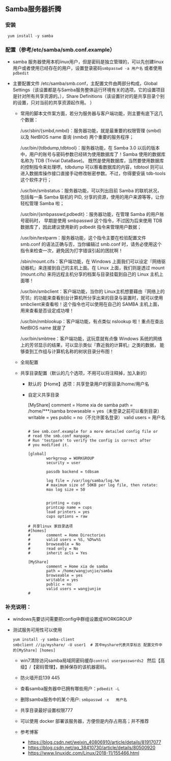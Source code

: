 ## Samba服务器折腾

### 安装

` yum install -y samba`

### 配置（参考/etc/samba/smb.conf.example）

- samba 服务器使用本机linux用户，但是密码是独立管理的，可以先创建linux用户或者使用已经存在的用户，设置登录密码`smbpasswd -a 用户名`   或者使用`pdbedit ` 

- 主要配置文件 /etc/samba/smb.conf，主配置文件由两部分构成，Global Settings（该设置都是与Samba服务整体运行环境有关的选项，它的设置项目是针对所有共享资源的。），Share Definitions（该设置针对的是共享目录个别的设置，只对当前的共享资源起作用。 ）

  - 常用的脚本文件案方面，若分为服务器与客户端功能，则主要有底下这几个数据：

    /usr/sbin/{smbd,nmbd}：服务器功能，就是最重要的权限管理 (smbd) 以及 NetBIOS name 查询 (nmbd) 两个重要的服务程序；

    /usr/bin/{tdbdump,tdbtool}：服务器功能，在 Samba 3.0 
    以后的版本中，用户的账号与密码参数已经转为使用数据库了！Samba 使用的数据库名称为 TDB (Trivial DataBase)。 
    既然是使用数据库，当然要使用数据库的控制指令来处理啰。tdbdump 可以察看数据库的内容，tdbtool 则可以进入数据库操作接口直接手动修改帐密参数。不过，你得要安装 tdb-tools 这个软件才行；

    /usr/bin/smbstatus：服务器功能，可以列出目前 Samba 的联机状况， 包括每一条 Samba 联机的 PID, 分享的资源，使用的用户来源等等，让你轻松管理 Samba 啦；

    /usr/bin/{smbpasswd,pdbedit}：服务器功能，在管理 Samba 的用户账号密码时， 早期是使用 smbpasswd 这个指令，不过因为后来使用 TDB 数据库了，因此建议使用新的 pdbedit 指令来管理用户数据；

    /usr/bin/testparm：服务器功能，这个指令主要在检验配置文件 smb.conf 的语法正确与否，当你编辑过 smb.conf 
    时，请务必使用这个指令来检查一次，避免因为打字错误引起的困扰啊！

    /sbin/mount.cifs：客户端功能，在 Windows 上面我们可以设定『网络驱动器机』来连接到自己的主机上面。在 Linux 上面，我们则是透过 mount (mount.cifs) 来将远程主机分享的档案与目录挂载到自己的 Linux 主机上面哪！

    /usr/bin/smbclient：客户端功能，当你的 Linux主机想要藉由『网络上的芳邻』的功能来查看别台计算机所分享出来的目录与装置时，就可以使用 smbclient来查看啦！这个指令也可以使用在自己的 SAMBA 主机上面，用来查看是否设定成功哩！

    /usr/bin/nmblookup：客户端功能，有点类似 nslookup 啦！重点在查出 NetBIOS name 就是了

    /usr/bin/smbtree：客户端功能，这玩意就有点像 Windows 
    系统的网络上的芳邻显示的结果，可以显示类似『靠近我的计算机』之类的数据， 能够查到工作组与计算机名称的树状目录分布图！

  - 全局配置

  - 共享目录配置（默认的几个选项，不用可以将注释掉，加入新的）

    - 默认的【Home】选项：共享登录用户的家目录/home/用户名

    - 自定义共享目录

      [MyShare]
              comment = Home xia de samba
              path = /home/***/samba
              browseable = yes（未登录之前可以看到目录）
              writable = yes
              public = no（不允许匿名登录）
              valid users = 用户名
      
      ```
      
      # See smb.conf.example for a more detailed config file or
      # read the smb.conf manpage.
      # Run 'testparm' to verify the config is correct after
      # you modified it.
      
      [global]
              workgroup = WORKGROUP
              security = user
      
              passdb backend = tdbsam
      
              log file = /var/log/samba/log.%m
              # maximum size of 50KB per log file, then rotate:
              max log size = 50
      
      
              printing = cups
              printcap name = cups
              load printers = yes
              cups options = raw
      
      # 共享linux 家目录选项
      #[homes]
      #       comment = Home Directories
      #       valid users = %S, %D%w%S
      #       browseable = No
      #       read only = No
      #       inherit acls = Yes
      
      [MyShare]
              comment = Home xia de samba
              path = /home/wangjunjie/samba
              browseable = yes
              writable = yes
              public = no
              valid users = wangjunjie
      #
      
      ```
      

    

### 补充说明： 

- windows先要访问需要把config中群组设置成WORKGROUP  

- 测试服务可用性可以使用

  ```
  yum install -y samba-client 
  smbclient //ip/myshare/ -U user1  # 其中myshare代表共享标志 配置文件中的[MyShare] [homes]
  
  ```

  

  - win7清除访问samba局域网密码缓存`control userpasswords2 ` 然后【高级】/【密码管理】，删掉保存的该机器密码。

  - 防火墙开启139 445

  - 查看samba服务器中已拥有哪些用户：`pdbedit -L` 

  - 删除samba服务中的某个用户: `smbpasswd -x   用户名` 

  - 共享目录最好设置权限777

  - 可以使用 docker 部署该服务器，方便但是内存占用高；并不推荐

  - 参考博客 

    - https://blog.csdn.net/weixin_40806910/article/details/81917077
    - https://blog.csdn.net/qq_38410730/article/details/80500920
    - https://www.linuxidc.com/Linux/2018-11/155466.html

    

    